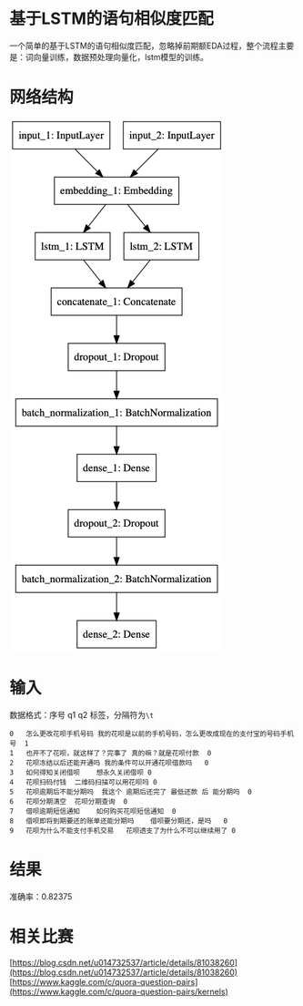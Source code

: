 # 基于LSTM的语句相似度匹配
一个简单的基于LSTM的语句相似度匹配，忽略掉前期额EDA过程，整个流程主要是：词向量训练，数据预处理向量化，lstm模型的训练。
# 网络结构
![](./lstm_text_match.png)
# 输入
数据格式：序号 q1 q2 标签，分隔符为`\t`
```
0	﻿怎么更改花呗手机号码	我的花呗是以前的手机号码，怎么更改成现在的支付宝的号码手机号	1
1	也开不了花呗，就这样了？完事了	真的嘛？就是花呗付款	0
2	花呗冻结以后还能开通吗	我的条件可以开通花呗借款吗	0
3	如何得知关闭借呗	想永久关闭借呗	0
4	花呗扫码付钱	二维码扫描可以用花呗吗	0
5	花呗逾期后不能分期吗	我这个 逾期后还完了 最低还款 后 能分期吗	0
6	花呗分期清空	花呗分期查询	0
7	借呗逾期短信通知	如何购买花呗短信通知	0
8	借呗即将到期要还的账单还能分期吗	借呗要分期还，是吗	0
9	花呗为什么不能支付手机交易	花呗透支了为什么不可以继续用了	0
```
# 结果
准确率：0.82375

# 相关比赛
[https://blog.csdn.net/u014732537/article/details/81038260](https://blog.csdn.net/u014732537/article/details/81038260)
[https://www.kaggle.com/c/quora-question-pairs](https://www.kaggle.com/c/quora-question-pairs/kernels)

